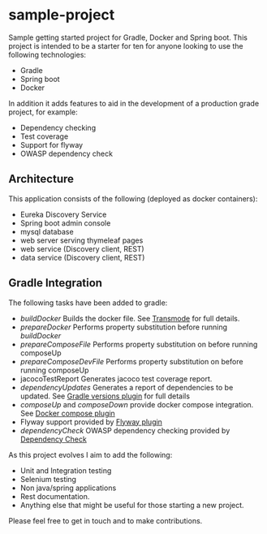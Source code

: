 # sample-project
Sample getting started project for Gradle, Docker and Spring boot.  This project is intended to be a starter for ten for anyone looking to use the following technologies:

- Gradle
- Spring boot
- Docker

In addition it adds features to aid in the development of a production grade project, for example:

- Dependency checking
- Test coverage
- Support for flyway
- OWASP dependency check

## Architecture

This application consists of the following (deployed as docker containers):

- Eureka Discovery Service
- Spring boot admin console
- mysql database
- web server serving thymeleaf pages
- web service (Discovery client, REST)
- data service (Discovery client, REST)

## Gradle Integration

The following tasks have been added to gradle:

- _buildDocker_ Builds the docker file. See [Transmode](https://github.com/Transmode/gradle-docker) for full details.
- _prepareDocker_ Performs property substitution before running _buildDocker_
- _prepareComposeFile_ Performs property substitution on before running composeUp
- _prepareComposeDevFile_ Performs property substitution on before running composeUp
- jacocoTestReport Generates jacoco test coverage report.
- _dependencyUpdates_ Generates a report of dependencies to be updated. See [Gradle versions plugin](https://github.com/ben-manes/gradle-versions-plugin) for full details
- _composeUp_  and _composeDown_ provide docker compose integration.  See  [Docker compose plugin](https://github.com/avast/docker-compose-gradle-plugin)
- Flyway support provided by [Flyway plugin](https://flywaydb.org/documentation/gradle/)
- _dependencyCheck_ OWASP dependency checking provided by [Dependency Check](https://jeremylong.github.io/DependencyCheck/dependency-check-gradle/)


As this project evolves I aim to add the following:

- Unit and Integration testing
- Selenium testing
- Non java/spring applications
- Rest documentation.
- Anything else that might be useful for those starting a new project.

Please feel free to get in touch and to make contributions.


